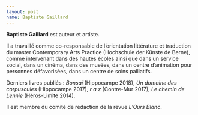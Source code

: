 ```yaml
---
layout: post
name: Baptiste Gaillard
---
```

**Baptiste Gaillard** est auteur et artiste.

Il a travaillé comme co-responsable de l’orientation littérature et traduction du master Contemporary Arts Practice (Hochschule der Künste de Berne), comme intervenant dans des hautes écoles ainsi que dans un service social, dans un cinéma, dans des musées, dans un centre d’animation pour personnes défavorisées, dans un centre de soins palliatifs. 

Derniers livres publiés : *Bonsaï* (Hippocampe 2018), *Un domaine des corpuscules* (Hippocampe 2017), *r a z* (Contre-Mur 2017), *Le chemin de Lennie* (Héros-Limite 2014).

Il est membre du comité de rédaction de la revue *L’Ours Blanc*. 